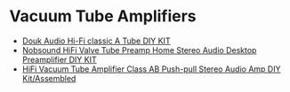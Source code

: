 # Vacuum Tube Amplifiers

* [Douk Audio Hi-Fi classic A Tube DIY KIT](https://www.ebay.com/str/doukmall)
* [Nobsound HiFi Valve Tube Preamp Home Stereo Audio Desktop Preamplifier DIY KIT](https://www.ebay.com/itm/255896516845?itmmeta=01HZJ70YVVCVJEHJ308A20K93W&hash=item3b949ef8ed:g:~8AAAOSwf1RgWN8E&itmprp=enc%3AAQAJAAABAACemMFJd3JDKTCwlIMaEmKdz3iVAUimBD9eKbMIjcAppr9l2ooQz20z%2F%2BNqsSk73nr9UBPXERWnmPiXVjWmfyUKADmmOZI2wx29nnX71AyRezk5tHdLVfGjwVXRcZvsFQi3DXcW7MO2Ug9%2B1cfdtxhtDcEVF8%2B7Kz75bKNVSBRM2yYFBfswfzqoCtWQ1pynh33%2BQxdiYom73xxWKImVwX3edgtHAY9oEqoulEtkuNS31orb%2Fnsg33PRP5Ue6RkZIRuu2jl33DNhJKNJpelT%2FhL8DqUEctAb7ncpBznFAsavBoa5v%2BOfKZQbONanq9abjYDHQSJOA86IhwsLN029adA%3D%7Ctkp%3ABk9SR4Dug8f8Yw&autorefresh=true)
* [HiFi Vacuum Tube Amplifier Class AB Push-pull Stereo Audio Amp DIY Kit/Assembled](https://www.ebay.com/itm/133481896420?_trkparms=amclksrc%3DITM%26aid%3D1110006%26algo%3DHOMESPLICE.SIM%26ao%3D1%26asc%3D267143%26meid%3Deaa8ffedf510467ca93bbaabcae82ba8%26pid%3D101875%26rk%3D1%26rkt%3D4%26sd%3D133527946664%26itm%3D133481896420%26pmt%3D1%26noa%3D0%26pg%3D2332490%26algv%3DSimVIDwebV2WithPriceFilter%26brand%3DDouk%2BAudio&_trksid=p2332490.c101875.m1851&itmprp=cksum%3A133481896420eaa8ffedf510467ca93bbaabcae82ba8%7Cenc%3AAQAJAAABIOTCWE7QHr6ZCa9OpLfG8e5XMtlfeco7mbl2TlkESnvIkM9qp4cYbf8X%252BbldcnQzd2poz6NSoolLhaDTFsiwPNx6QwVLNWGg037JkkcN0Xy1BNFAa71jYdLX%252FRA7Y4GhycEdw3NA%252FkGQUXQ5EXzGLfifkuVt8REPtDXchl%252FK89cF8HAkQ6vuSQxy1YhQpF8Kl27ydvTiGYmPnG%252B7pDmLKMTOGLBIDTJvvREH8eHAiYw3lbKB7jAsaGrNL9B6VlAc2Ik%252BytAkn1EBUzsajjBM7AhSUeYqFeYuIPYPzJagmFYxDnxt8jBEkVPaeW2We3bOsMjQ75w873w5JLnIkvXGcFaw0DS6LwlChr%252B%252F61ODwwtqYh3gUx48IU35taXo%252F0zfQg%253D%253D%7Campid%3APL_CLK%7Cclp%3A2332490&itmmeta=01HZT6JWK89EWHE83MV34CGPK3&var=432939647985)